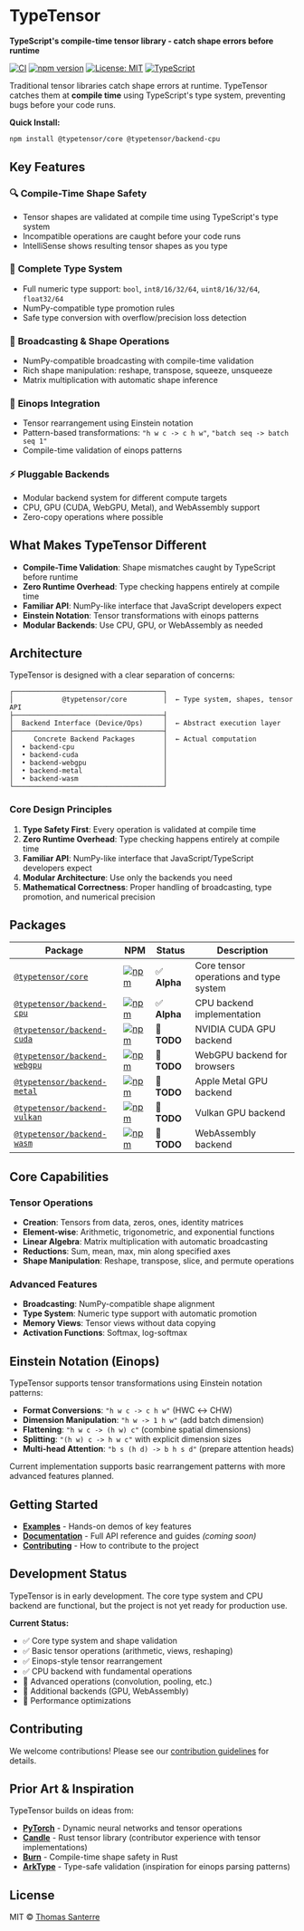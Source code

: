 # TypeTensor

**TypeScript's compile-time tensor library - catch shape errors before runtime**

[![CI](https://github.com/typetensor/typetensor/actions/workflows/ci.yml/badge.svg)](https://github.com/typetensor/typetensor/actions/workflows/ci.yml)
[![npm version](https://img.shields.io/npm/v/@typetensor/core.svg)](https://www.npmjs.com/package/@typetensor/core)
[![License: MIT](https://img.shields.io/badge/License-MIT-yellow.svg)](https://opensource.org/licenses/MIT)
[![TypeScript](https://img.shields.io/badge/TypeScript-5.9+-blue.svg)](https://www.typescriptlang.org/)

Traditional tensor libraries catch shape errors at runtime. TypeTensor catches them at **compile time** using TypeScript's type system, preventing bugs before your code runs.

**Quick Install:**

```bash
npm install @typetensor/core @typetensor/backend-cpu
```

## Key Features

### 🔍 **Compile-Time Shape Safety**

- Tensor shapes are validated at compile time using TypeScript's type system
- Incompatible operations are caught before your code runs
- IntelliSense shows resulting tensor shapes as you type

### 🧮 **Complete Type System**

- Full numeric type support: `bool`, `int8/16/32/64`, `uint8/16/32/64`, `float32/64`
- NumPy-compatible type promotion rules
- Safe type conversion with overflow/precision loss detection

### 📐 **Broadcasting & Shape Operations**

- NumPy-compatible broadcasting with compile-time validation
- Rich shape manipulation: reshape, transpose, squeeze, unsqueeze
- Matrix multiplication with automatic shape inference

### 🔀 **Einops Integration**

- Tensor rearrangement using Einstein notation
- Pattern-based transformations: `"h w c -> c h w"`, `"batch seq -> batch seq 1"`
- Compile-time validation of einops patterns

### ⚡ **Pluggable Backends**

- Modular backend system for different compute targets
- CPU, GPU (CUDA, WebGPU, Metal), and WebAssembly support
- Zero-copy operations where possible

## What Makes TypeTensor Different

- **Compile-Time Validation**: Shape mismatches caught by TypeScript before runtime
- **Zero Runtime Overhead**: Type checking happens entirely at compile time
- **Familiar API**: NumPy-like interface that JavaScript developers expect
- **Einstein Notation**: Tensor transformations with einops patterns
- **Modular Backends**: Use CPU, GPU, or WebAssembly as needed

## Architecture

TypeTensor is designed with a clear separation of concerns:

```
┌─────────────────────────────────────┐
│            @typetensor/core         │  ← Type system, shapes, tensor API
├─────────────────────────────────────┤
│  Backend Interface (Device/Ops)     │  ← Abstract execution layer
├─────────────────────────────────────┤
│     Concrete Backend Packages       │  ← Actual computation
│  • backend-cpu                      │
│  • backend-cuda                     │
│  • backend-webgpu                   │
│  • backend-metal                    │
│  • backend-wasm                     │
└─────────────────────────────────────┘
```

### Core Design Principles

1. **Type Safety First**: Every operation is validated at compile time
2. **Zero Runtime Overhead**: Type checking happens entirely at compile time
3. **Familiar API**: NumPy-like interface that JavaScript/TypeScript developers expect
4. **Modular Architecture**: Use only the backends you need
5. **Mathematical Correctness**: Proper handling of broadcasting, type promotion, and numerical precision

## Packages

| Package | NPM | Status | Description |
| ------- | --- | ------ | ----------- |
| [`@typetensor/core`](./packages/core) | [![npm](https://img.shields.io/npm/v/@typetensor/core.svg)](https://www.npmjs.com/package/@typetensor/core) | ✅ **Alpha** | Core tensor operations and type system |
| [`@typetensor/backend-cpu`](./packages/backend-cpu) | [![npm](https://img.shields.io/npm/v/@typetensor/backend-cpu.svg)](https://www.npmjs.com/package/@typetensor/backend-cpu) | ✅ **Alpha** | CPU backend implementation |
| [`@typetensor/backend-cuda`](./packages/backend-cuda) | [![npm](https://img.shields.io/npm/v/@typetensor/backend-cuda.svg)](https://www.npmjs.com/package/@typetensor/backend-cuda) | 🚧 **TODO** | NVIDIA CUDA GPU backend |
| [`@typetensor/backend-webgpu`](./packages/backend-webgpu) | [![npm](https://img.shields.io/npm/v/@typetensor/backend-webgpu.svg)](https://www.npmjs.com/package/@typetensor/backend-webgpu) | 🚧 **TODO** | WebGPU backend for browsers |
| [`@typetensor/backend-metal`](./packages/backend-metal) | [![npm](https://img.shields.io/npm/v/@typetensor/backend-metal.svg)](https://www.npmjs.com/package/@typetensor/backend-metal) | 🚧 **TODO** | Apple Metal GPU backend |
| [`@typetensor/backend-vulkan`](./packages/backend-vulkan) | [![npm](https://img.shields.io/npm/v/@typetensor/backend-vulkan.svg)](https://www.npmjs.com/package/@typetensor/backend-vulkan) | 🚧 **TODO** | Vulkan GPU backend |
| [`@typetensor/backend-wasm`](./packages/backend-wasm) | [![npm](https://img.shields.io/npm/v/@typetensor/backend-wasm.svg)](https://www.npmjs.com/package/@typetensor/backend-wasm) | 🚧 **TODO** | WebAssembly backend |

## Core Capabilities

### **Tensor Operations**

- **Creation**: Tensors from data, zeros, ones, identity matrices
- **Element-wise**: Arithmetic, trigonometric, and exponential functions
- **Linear Algebra**: Matrix multiplication with automatic broadcasting
- **Reductions**: Sum, mean, max, min along specified axes
- **Shape Manipulation**: Reshape, transpose, slice, and permute operations

### **Advanced Features**

- **Broadcasting**: NumPy-compatible shape alignment
- **Type System**: Numeric type support with automatic promotion
- **Memory Views**: Tensor views without data copying
- **Activation Functions**: Softmax, log-softmax

## Einstein Notation (Einops)

TypeTensor supports tensor transformations using Einstein notation patterns:

- **Format Conversions**: `"h w c -> c h w"` (HWC ↔ CHW)
- **Dimension Manipulation**: `"h w -> 1 h w"` (add batch dimension)
- **Flattening**: `"h w c -> (h w) c"` (combine spatial dimensions)
- **Splitting**: `"(h w) c -> h w c"` with explicit dimension sizes
- **Multi-head Attention**: `"b s (h d) -> b h s d"` (prepare attention heads)

Current implementation supports basic rearrangement patterns with more advanced features planned.

## Getting Started

- **[Examples](./examples)** - Hands-on demos of key features
- **[Documentation](#)** - Full API reference and guides _(coming soon)_
- **[Contributing](CONTRIBUTING.md)** - How to contribute to the project

## Development Status

TypeTensor is in early development. The core type system and CPU backend are functional, but the project is not yet ready for production use.

**Current Status:**

- ✅ Core type system and shape validation
- ✅ Basic tensor operations (arithmetic, views, reshaping)
- ✅ Einops-style tensor rearrangement
- ✅ CPU backend with fundamental operations
- 🚧 Advanced operations (convolution, pooling, etc.)
- 🚧 Additional backends (GPU, WebAssembly)
- 🚧 Performance optimizations

## Contributing

We welcome contributions! Please see our [contribution guidelines](CONTRIBUTING.md) for details.

## Prior Art & Inspiration

TypeTensor builds on ideas from:

- **[PyTorch](https://github.com/pytorch/pytorch)** - Dynamic neural networks and tensor operations
- **[Candle](https://github.com/huggingface/candle/)** - Rust tensor library (contributor experience with tensor implementations)
- **[Burn](https://github.com/tracel-ai/burn)** - Compile-time shape safety in Rust
- **[ArkType](https://github.com/arktypeio/arktype)** - Type-safe validation (inspiration for einops parsing patterns)

## License

MIT © [Thomas Santerre](https://github.com/tomsanbear)
